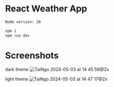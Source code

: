# React Weather App

```bash
Node version: 20

npm i
npm run dev
```

# Screenshots

dark theme
![TaiNgo 2024-05-03 at 14 45 59@2x](https://github.com/TaiNgo6798/weather-app/assets/51397987/23e99a5a-98ff-4da0-aad9-b3ceed94a988)

light theme
![TaiNgo 2024-05-03 at 14 47 17@2x](https://github.com/TaiNgo6798/weather-app/assets/51397987/68b197ab-5262-4284-bbee-2a9be4fbe876)
